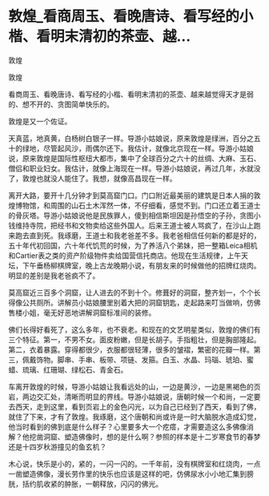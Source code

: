 # 敦煌_看商周玉、看晚唐诗、看写经的小楷、看明末清初的茶壶、越...

敦煌

敦煌

看商周玉、看晚唐诗、看写经的小楷、看明末清初的茶壶、越来越觉得天才是弱的、想不开的、贪图简单快乐的。

敦煌是又一个佐证。

天真蓝，地真黄，白杨树白银子一样。导游小姑娘说，原来敦煌是绿洲，百分之五十的绿地，尽管起风沙，雨偶尔还下。我估计，就像北京现在一样。导游小姑娘说，原来敦煌是国际性枢纽大都市，集中了全球百分之六十的丝绸、大麻、玉石、僧侣和职业妇女。我估计，就像上海现在一样。导游小姑娘说，再过几年，水就没了，敦煌也就没人能住了。我想，就像高昌现在一样。

离开大路，要开十几分钟才到莫高窟门口。门口附近最美丽的建筑是日本人捐的敦煌博物馆，和周围的山石土木浑然一体，不仔细看，感觉不到。门口还立着王道士的骨灰塔。导游小姑娘说他是民族罪人，傻到相信斯坦因是孙悟空的子孙，贪图小钱维持寺院，把经书和文物卖给这些外国人。后来王道士被人骂疯了，在沙山上跑来跑去直到死。我琢磨，王道士和我老爸差不多。我老爸相信任何新的都是好的，五十年代初回国，六十年代饥荒的时候，为了养活八个弟妹，把一整箱Leica相机和Cartier表之类的资产阶级物件卖给国营信托商店。他现在生活规律，上午天坛，下午垂杨柳棋牌室，晚上古龙晚期小说，有朋友来的时候做他的招牌红烧肉。明显的差别是我老爸疯不了。

莫高窟近三百多个洞窟，让人进去的不到十个。修葺好的洞窟，整齐划一，个个长得像公共厕所。讲解员小姑娘腰里别着大把的洞窟钥匙，走起路来叮当做响，仿佛售楼小姐，毫无好恶地讲解洞窟标准间的装修。

佛们长得好看死了，这么多年，也不衰老。和现在的文艺明星类似，敦煌的佛们有三个特征。第一，不男不女。面皮粉嫩，但是长胡子。手指粗壮，但是胸部隆起。第二，衣着暴露。穿得都很少，衣服都很轻薄，很多的皱褶，繁密的花瓣一样。第三，佩戴饰物。脚串、手串、板带、项链、发箍。白玉、水晶、玛瑙、琥珀、蜜蜡、琉璃、红珊瑚、绿松石、青金石。

车离开敦煌的时候，导游小姑娘让我看远处的山，一边是黄沙，一边是黑褐色的页岩，两边交汇处，清晰而明显的界线。导游小姑娘说，唐朝时候一个和尚，一定要去西天，走到这里，看到页岩上的金色闪光，以为自己已经到了西天，看到了佛，就住了下来，才有了敦煌。我琢磨，这个唐朝和尚或许是一时大脑脱水造成幻觉，他当时看到的佛到底是什么样子？心里要多大一个疙瘩，才需要造这么多佛像消解？他挖凿洞窟、塑造佛像时，想的是什么啊？参照的样本是十二岁寒食节的春梦还是十四岁秋游撞见的鱼玄机？

木心说，快乐是小的，紧的，一闪一闪的。一千年前，没有棋牌室和红烧肉，一点一凿塑造佛像，漫长劳作里的快乐也应该是这样的吧，仿佛尿水小小地汇集到膀胱，括约肌收紧的肿胀，一朝释放，闪闪的佛光。